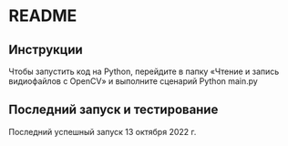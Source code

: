 # README

## Инструкции

Чтобы запустить код на Python, перейдите в папку «Чтение и запись видиофайлов с OpenCV» и выполните сценарий Python main.py

## Последний запуск и тестирование

Последний успешный запуск 13 октября 2022 г.
